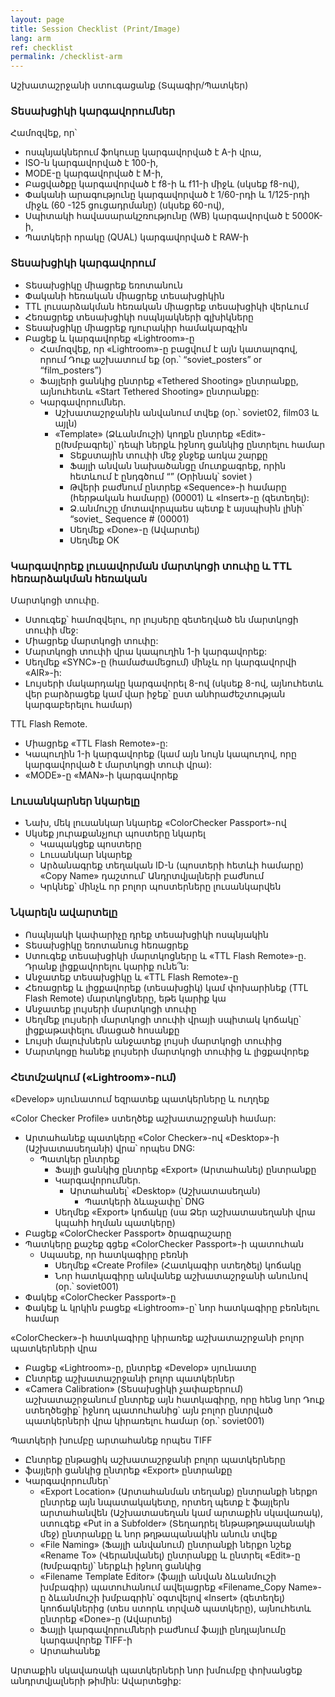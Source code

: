 ```yaml
---
layout: page
title: Session Checklist (Print/Image)
lang: arm
ref: checklist
permalink: /checklist-arm
---
```


Աշխատաշրջանի ստուգացանք (Տպագիր/Պատկեր)

### Տեսախցիկի կարգավորումներ

Համոզվեք, որ՝
* ոսպնյակներում ֆոկուսը կարգավորված է A-ի վրա,  
* ISO-ն կարգավորված է 100-ի,
* MODE-ը կարգավորված է  M-ի,
* Բացվածքը կարգավորված է f8-ի և f11-ի միջև (սկսեք f8-ով),
* Փականի արագությունը կարգավորված է 1/60-րդի և 1/125-րդի  միջև (60 -125 ցուցադրմանը) (սկսեք 60-ով),
* Սպիտակի հավասարակշռությունը (WB) կարգավորված է 5000K-ի,
* Պատկերի որակը (QUAL) կարգավորված է RAW-ի

### Տեսախցիկի կարգավորում

* Տեսախցիկը միացրեք եռոտանուն
* Փականի հեռական միացրեք տեսախցիկին
* TTL լուսարձակման հեռական միացրեք տեսախցիկի վերևում
* Հեռացրեք տեսախցիկի ոսպնյակների գլխիկները
* Տեսախցիկը միացրեք դյուրակիր համակարգչին
* Բացեք և կարգավորեք «Lightroom»-ը
  * Համոզվեք, որ «Lightroom»-ը բացվում է այն կատալոգով, որում Դուք աշխատում եք (օր.՝ “soviet_posters” or “film_posters”)
  * Ֆայլերի ցանկից ընտրեք «Tethered Shooting» ընտրանքը, այնուհետև «Start Tethered Shooting» ընտրանքը:
  * Կարգավորումներ.
    * Աշխատաշրջանին անվանում տվեք (օր.՝ soviet02, film03 և այլն)
    * «Template» (Ձևանմուշի) կողքն ընտրեք «Edit»-ը(Խմբագրել)՝ դեպի ներքև իջնող ցանկից ընտրելու համար
      * Տեքստային տուփի մեջ ջնջեք առկա շարքը
      * Ֆայլի անվան նախածանցը մուտքագրեք, որին հետևում է ընդգծում “” (Օրինակ՝ soviet )
      * Թվերի բաժնում ընտրեք «Sequence»-ի համարը (հերթական համարը) (00001) և «Insert»-ը (զետեղել):
      * Ձ.անմուշը մոտավորպաես պետք է այսպիսին լինի՝ “soviet_ Sequence # (00001)
      * Սեղմեք «Done»-ը (Ավարտել)
      * Սեղմեք OK

### Կարգավորեք լուսավորման մարտկոցի տուփը և TTL հեռարձակման հեռական

Մարտկոցի տուփը.
* Ստուգեք՝ համոզվելու, որ լույսերը զետեղված են մարտկոցի տուփի մեջ:
* Միացրեք մարտկոցի տուփը:
* Մարտկոցի տուփի վրա կապուղին 1-ի կարգավորեք:
* Սեղմեք «SYNC»-ը (համաժամեցում) մինչև որ կարգավորվի «AIR»-ի:
* Լույսերի մակարդակը կարգավորել 8-ով (սկսեք 8-ով, այնուհետև վեր բարձրացեք կամ վար իջեք՝ ըստ անհրաժեշտության կարգաբերելու համար)

TTL Flash Remote.
* Միացրեք «TTL Flash Remote»-ը:
* Կապուղին 1-ի կարգավորեք (կամ այն նույն կապուղով, որը կարգավորված է մարտկոցի տուփ վրա):
* «MODE»-ը  «MAN»-ի կարգավորեք

### Լուսանկարներ նկարելը

  * Նախ, մեկ լուսանկար նկարեք «ColorChecker Passport»-ով
  * Սկսեք յուրաքանչյուր պոստերը նկարել
    * Կապակցեք պոստերը
    * Լուսանկար նկարեք
    * Արձանագրեք տեղական ID-ն (պոստերի հետևի համարը) «Copy Name» դաշտում՝ Անդրտվյալների բաժնում
    * Կրկնեք՝ մինչև որ բոլոր պոստերները լուսանկարվեն

### Նկարելն ավարտելը

* Ոսպնյակի կափարիչը դրեք տեսախցիկի ոսպնյակին
* Տեսախցիկը եռոտանուց հեռացրեք
* Ստուգեք տեսախցիկի մարտկոցները և «TTL Flash Remote»-ը. Դրանք լիցքավորելու կարիք ունե՞ն:
* Անջատեք տեսախցիկը և «TTL Flash Remote»-ը
* Հեռացրեք և լիցքավորեք (տեսախցիկ) կամ փոխարինեք (TTL Flash Remote) մարտկոցները, եթե կարիք կա
* Անջատեք լույսերի մարտկոցի տուփը
* Սեղմեք լույսերի մարտկոցի տուփի վրայի սպիտակ կոճակը՝ լիցքաթափելու մնացած հոսանքը
* Լույսի մալուխներն անջատեք լույսի մարտկոցի տուփից
* Մարտկոցը հանեք լույսերի մարտկոցի տուփից և լիցքավորեք

### Հետմշակում («Lightroom»-ում)

«Develop» սյունատում եզրատեք պատկերները և ուղղեք

«Color Checker Profile» ստեղծեք աշխատաշրջանի համար:
* Արտահանեք պատկերը «Color Checker»-ով «Desktop»-ի (Աշխատասեղանի) վրա՝ որպես DNG:
  * Պատկեր ընտրեք
	* Ֆայլի ցանկից ընտրեք «Export» (Արտահանել) ընտրանքը
	* Կարգավորումներ.
	  * Արտահանել՝ «Desktop» (Աշխատասեղան)
		* Պատկերի ձևաչափը՝ DNG
	* Սեղմեք «Export» կոճակը (սա Ձեր աշխատասեղանի վրա կպահի հղման պատկերը)
* Բացեք «ColorChecker Passport» ծրագրաշարը
* Պատկերը քաշեք գցեք «ColorChecker Passport»-ի պատուհան
  * Սպասեք, որ հատկագիրը բեռնի
	* Սեղմեք «Create Profile» (Հատկագիր ստեղծել) կոճակը
	* Նոր հատկագիրը անվանեք աշխատաշրջանի անունով (օր.՝ soviet001)
* Փակեք «ColorChecker Passport»-ը
* Փակեք և կրկին բացեք «Lightroom»-ը՝ նոր հատկագիրը բեռնելու համար

«ColorChecker»-ի հատկագիրը կիրառեք աշխատաշրջանի բոլոր պատկերների վրա
* Բացեք «Lightroom»-ը, ընտրեք «Develop» սյունատը
* Ընտրեք աշխատաշրջանի բոլոր պատկերներ
* «Camera Calibration» (Տեսախցիկի չափաբերում) աշխատաշրջանում ընտրեք այն հատկագիրը, որը հենց նոր Դուք ստեղծեցիք՝ իջնող պատուհանից՝ այն բոլոր ընտրված պատկերների վրա կիրառելու համար (օր.՝ soviet001)

Պատկերի խումբը արտահանեք որպես TIFF
* Ընտրեք ընթացիկ աշխատաշրջանի բոլոր պատկերները
* ֆայլերի ցանկից ընտրեք «Export» ընտրանքը
* Կարգավորումներ՝
	* «Export Location» (Արտահանման տեղանք) ընտրանքի ներքո ընտրեք այն նպատակակետը, որտեղ պետք է ֆայլերն արտահանվեն (Աշխատասեղան կամ արտաքին սկավառակ), ստուգեք «Put in a Subfolder» (Տեղադրել ենթաթղթապանակի մեջ) ընտրանքը և նոր թղթապանակին անուն տվեք
	* «File Naming» (Ֆայլի անվանում) ընտրանքի ներքո նշեք «Rename To» (Վերանվանել) ընտրանքը և ընտրել «Edit»-ը (Խմբագրել)՝ ներքևի իջնող ցանկից
	* «Filename Template Editor» (ֆայլի անվան ձևանմուշի խմբագիր) պատուհանում ավելացրեք «Filename_Copy Name»-ը ձևանմուշի խմբագրին՝ օգտվելով «Insert» (զետեղել) կոոճակներից (տես ստորև տրված պատկերը), այնուհետև ընտրեք «Done»-ը (Ավարտել)
	* Ֆայլի կարգավորումների բաժնում ֆայլի ընդլայնումը կարգավորեք TIFF-ի
	* Արտահանեք

Արտաքին սկավառակի պատկերների նոր խմումբը փոխանցեք անդրտվյալների թիմին: Ավարտեցիք:
